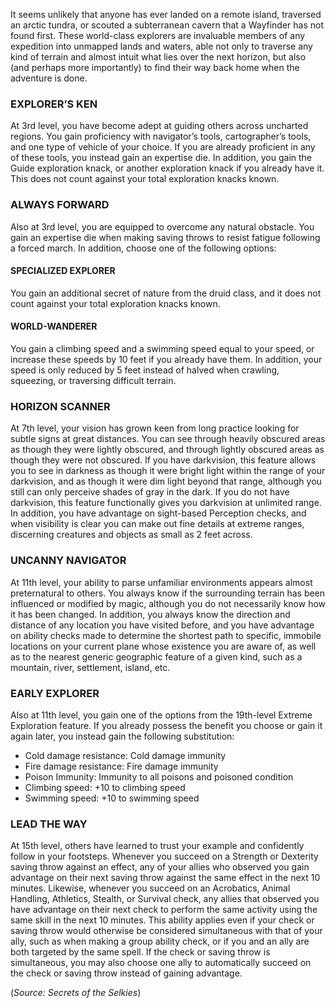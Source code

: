 It seems unlikely that anyone has ever landed on a remote island, traversed an arctic tundra, or scouted a subterranean cavern that a Wayfinder has not found first. These world-class explorers are invaluable members of any expedition into unmapped lands and waters, able not only to traverse any kind of terrain and almost intuit what lies over the next horizon, but also (and perhaps more importantly) to find their way back home when the adventure is done. 

### EXPLORER’S KEN 
At 3rd level, you have become adept at guiding others across uncharted regions. You gain proficiency with navigator’s tools, cartographer’s tools, and one type of vehicle of your choice. If you are already proficient in any of these tools, you instead gain an expertise die. In addition, you gain the Guide exploration knack, or another exploration knack if you already have it. This does not count against your total exploration knacks known. 

### ALWAYS FORWARD 
Also at 3rd level, you are equipped to overcome any natural obstacle. You gain an expertise die when making saving throws to resist fatigue following a forced march. In addition, choose one of the following options: 
#### SPECIALIZED EXPLORER 
You gain an additional secret of nature from the druid class, and it does not count against your total exploration knacks known. 
#### WORLD-WANDERER 
You gain a climbing speed and a swimming speed equal to your speed, or increase these speeds by 10 feet if you already have them. In addition, your speed is only reduced by 5 feet instead of halved when crawling, squeezing, or traversing difficult terrain. 

### HORIZON SCANNER 
At 7th level, your vision has grown keen from long practice looking for subtle signs at great distances. You can see through heavily obscured areas as though they were lightly obscured, and through lightly obscured areas as though they were not obscured. If you have darkvision, this feature allows you to see in darkness as though it were bright light within the range of your darkvision, and as though it were dim light beyond that range, although you still can only perceive shades of gray in the dark. If you do not have darkvision, this feature functionally gives you darkvision at unlimited range.<br>
In addition, you have advantage on sight-based Perception checks, and when visibility is clear you can make out fine details at extreme ranges, discerning creatures and objects as small as 2 feet across. 

### UNCANNY NAVIGATOR 
At 11th level, your ability to parse unfamiliar environments appears almost preternatural to others. You always know if the surrounding terrain has been influenced or modified by magic, although you do not necessarily know how it has been changed. In addition, you always know the direction and distance of any location you have visited before, and you have advantage on ability checks made to determine the shortest path to specific, immobile locations on your current plane whose existence you are aware of, as well as to the nearest generic geographic feature of a given kind, such as a mountain, river, settlement, island, etc. 

### EARLY EXPLORER 
Also at 11th level, you gain one of the options from the 19th-level Extreme Exploration feature. If you already possess the benefit you choose or gain it again later, you instead gain the following substitution: 
- Cold damage resistance: Cold damage immunity 
- Fire damage resistance: Fire damage immunity 
- Poison Immunity: Immunity to all poisons and poisoned condition 
- Climbing speed: +10 to climbing speed 
- Swimming speed: +10 to swimming speed

### LEAD THE WAY 
At 15th level, others have learned to trust your example and confidently follow in your footsteps. Whenever you succeed on a Strength or Dexterity saving throw against an effect, any of your allies who observed you gain advantage on their next saving throw against the same effect in the next 10 minutes. Likewise, whenever you succeed on an Acrobatics, Animal Handling, Athletics, Stealth, or Survival check, any allies that observed you have advantage on their next check to perform the same activity using the same skill in the next 10 minutes. This ability applies even if your check or saving throw would otherwise be considered simultaneous with that of your ally, such as when making a group ability check, or if you and an ally are both targeted by the same spell. If the check or saving throw is simultaneous, you may also choose one ally to automatically succeed on the check or saving throw instead of gaining advantage.

(*Source: Secrets of the Selkies*)